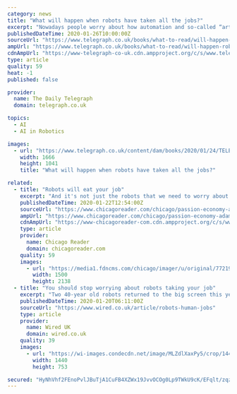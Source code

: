 ```yaml
---
category: news
title: "What will happen when robots have taken all the jobs?"
excerpt: "Nowadays people worry about how automation and so-called “artificial intelligence” are going to put people out of work ... But the new wave of self-driving cars, warehouse robots and the like, it is feared, might leave us no choice. Computer systems can now accomplish a lot of tasks that it was previously thought required uniquely human ..."
publishedDateTime: 2020-01-26T10:00:00Z
sourceUrl: "https://www.telegraph.co.uk/books/what-to-read/will-happen-robots-have-taken-jobs/"
ampUrl: "https://www.telegraph.co.uk/books/what-to-read/will-happen-robots-have-taken-jobs/amp/"
cdnAmpUrl: "https://www-telegraph-co-uk.cdn.ampproject.org/c/s/www.telegraph.co.uk/books/what-to-read/will-happen-robots-have-taken-jobs/amp/"
type: article
quality: 59
heat: -1
published: false

provider:
  name: The Daily Telegraph
  domain: telegraph.co.uk

topics:
  - AI
  - AI in Robotics

images:
  - url: "https://www.telegraph.co.uk/content/dam/books/2020/01/24/TELEMMGLPICT000222031924_trans%2B%2BoGbZwtdBNwcvkKZqZUEDO7H7wLVxD_YL8YSvmGHppSw.jpeg"
    width: 1666
    height: 1041
    title: "What will happen when robots have taken all the jobs?"

related:
  - title: "Robots will eat your job"
    excerpt: "And it's not just the robots that we need to worry about. University of Chicago Booth School of Business professor Michael Gibbs, who researches this stuff and whom I called for some context, says the larger impact will come from artificial intelligence. \"Automation has been an issue for a long time,\" he says. \"In 1850 the United States ..."
    publishedDateTime: 2020-01-22T12:54:00Z
    sourceUrl: "https://www.chicagoreader.com/chicago/passion-economy-adam-davidson-robots-labor/Content?oid=77218035"
    ampUrl: "https://www.chicagoreader.com/chicago/passion-economy-adam-davidson-robots-labor/Content?oid=77218035&media=AMP+HTML"
    cdnAmpUrl: "https://www-chicagoreader-com.cdn.ampproject.org/c/s/www.chicagoreader.com/chicago/passion-economy-adam-davidson-robots-labor/Content?oid=77218035&media=AMP+HTML"
    type: article
    provider:
      name: Chicago Reader
      domain: chicagoreader.com
    quality: 59
    images:
      - url: "https://media1.fdncms.com/chicago/imager/u/original/77219985/adam_davidson_author_photo_credit_to_michael_lionstar.jpg"
        width: 1500
        height: 2138
  - title: "You should stop worrying about robots taking your job"
    excerpt: "Two 40-year old robots returned to the big screen this year ... Our fears about automation come down to three factors: machines will execute tasks more efficiently; machine learning will enable artificial intelligence (AI) to make complex decisions more effectively; and technology companies will sell software and algorithms to replace slow ..."
    publishedDateTime: 2020-01-20T06:11:00Z
    sourceUrl: "https://www.wired.co.uk/article/robots-human-jobs"
    type: article
    provider:
      name: Wired UK
      domain: wired.co.uk
    quality: 39
    images:
      - url: "https://wi-images.condecdn.net/image/MLZdlXaxPy5/crop/1440/0.5235602094240838/f/w30_04_byrona_final.jpg"
        width: 1440
        height: 753

secured: "HyNhVhf2FEnoPvlJBuTjA1CuFB4XZWx19JvvOCOg0Lp9TWkU9cK/EFqlt/zqzKVRRGUq9AOFVC2D9lU3fU3jvtJW40d9341mknCc8Q6ULZaizx7R1q2rQKJG+kzl9OD1YB9jA9Gs4YbKgGYmVDh7Jdtfq9r+L1euY2j5Xn2RZc0U2G6/HRoDPLkQ9A2fzD0rI3m8xWe8RqUKI1Av++x4QF24KFHwDAzJEIPGNQv0VqeKk1FbSKVSUwBakNNhdQmfBXcxeCt/giOMg3f/h9dvjFmEyywC2mssXqxxMG0iqgd9EF188F15DHI9bj/K1KzOUECPITu1juHIR37/lo++lWhWw7r8JRF81RnyFrrpXE3uvDSV0+GZhQiXK/WsIz1qqK29yUOWsIByz5eMdwuO86F3SWeX/h+eLZNMY8UYnFG0jGPTOeaTsEBP2fHgMUmtUXgaagmegYZL1DzyfrpUO6nuo0TzOWk0ij9/WOIqyDc=;JPbNp66RxOF2f1KaBzpM2g=="
---
```


